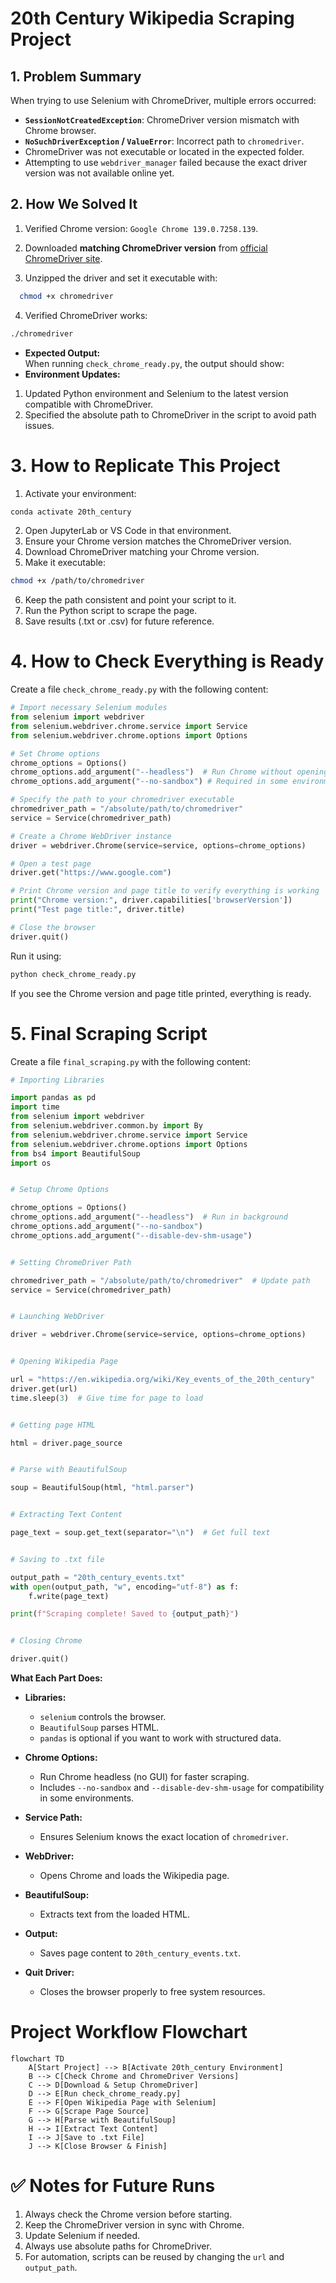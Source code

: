
# 20th Century Wikipedia Scraping Project

## 1. Problem Summary
When trying to use Selenium with ChromeDriver, multiple errors occurred:

- **`SessionNotCreatedException`**: ChromeDriver version mismatch with Chrome browser.
- **`NoSuchDriverException` / `ValueError`**: Incorrect path to `chromedriver`.
- ChromeDriver was not executable or located in the expected folder.
- Attempting to use `webdriver_manager` failed because the exact driver version was not available online yet.

## 2. How We Solved It
1. Verified Chrome version: `Google Chrome 139.0.7258.139`.
2. Downloaded **matching ChromeDriver version** from [official ChromeDriver site](https://chromedriver.chromium.org/downloads).
   
3. Unzipped the driver and set it executable with:
 ```bash
   chmod +x chromedriver
 ```  

4.	Verified ChromeDriver works:
```bash 
./chromedriver
```
- **Expected Output:**  
  When running `check_chrome_ready.py`, the output should show:  
- **Environment Updates:**  
1. Updated Python environment and Selenium to the latest version compatible with ChromeDriver.  
2. Specified the absolute path to ChromeDriver in the script to avoid path issues.

# 3. How to Replicate This Project

1.	Activate your environment:
 ```bash 
 conda activate 20th_century 
 ``` 
2.	Open JupyterLab or VS Code in that environment.
3.	Ensure your Chrome version matches the ChromeDriver version.
4.	Download ChromeDriver matching your Chrome version.
5.	Make it executable:
```bash 
chmod +x /path/to/chromedriver
```
6.	Keep the path consistent and point your script to it.
7.	Run the Python script to scrape the page.
8.	Save results (.txt or .csv) for future reference.

# 4. How to Check Everything is Ready

Create a file `check_chrome_ready.py` with the following content:

```python
# Import necessary Selenium modules
from selenium import webdriver
from selenium.webdriver.chrome.service import Service
from selenium.webdriver.chrome.options import Options

# Set Chrome options
chrome_options = Options()
chrome_options.add_argument("--headless")  # Run Chrome without opening a window (optional)
chrome_options.add_argument("--no-sandbox") # Required in some environments

# Specify the path to your chromedriver executable
chromedriver_path = "/absolute/path/to/chromedriver"
service = Service(chromedriver_path)

# Create a Chrome WebDriver instance
driver = webdriver.Chrome(service=service, options=chrome_options)

# Open a test page
driver.get("https://www.google.com")

# Print Chrome version and page title to verify everything is working
print("Chrome version:", driver.capabilities['browserVersion'])
print("Test page title:", driver.title)

# Close the browser
driver.quit()
```

Run it using:

```bash 
python check_chrome_ready.py
```
If you see the Chrome version and page title printed, everything is ready.


# 5. Final Scraping Script

Create a file `final_scraping.py` with the following content:

```python
# Importing Libraries

import pandas as pd
import time
from selenium import webdriver
from selenium.webdriver.common.by import By
from selenium.webdriver.chrome.service import Service
from selenium.webdriver.chrome.options import Options
from bs4 import BeautifulSoup
import os


# Setup Chrome Options

chrome_options = Options()
chrome_options.add_argument("--headless")  # Run in background
chrome_options.add_argument("--no-sandbox")
chrome_options.add_argument("--disable-dev-shm-usage")


# Setting ChromeDriver Path

chromedriver_path = "/absolute/path/to/chromedriver"  # Update path
service = Service(chromedriver_path)


# Launching WebDriver

driver = webdriver.Chrome(service=service, options=chrome_options)


# Opening Wikipedia Page

url = "https://en.wikipedia.org/wiki/Key_events_of_the_20th_century"
driver.get(url)
time.sleep(3)  # Give time for page to load


# Getting page HTML

html = driver.page_source


# Parse with BeautifulSoup

soup = BeautifulSoup(html, "html.parser")


# Extracting Text Content

page_text = soup.get_text(separator="\n")  # Get full text


# Saving to .txt file

output_path = "20th_century_events.txt"
with open(output_path, "w", encoding="utf-8") as f:
    f.write(page_text)

print(f"Scraping complete! Saved to {output_path}")


# Closing Chrome

driver.quit()

```


**What Each Part Does:**

- **Libraries:**  
  - `selenium` controls the browser.  
  - `BeautifulSoup` parses HTML.  
  - `pandas` is optional if you want to work with structured data.  

- **Chrome Options:**  
  - Run Chrome headless (no GUI) for faster scraping.  
  - Includes `--no-sandbox` and `--disable-dev-shm-usage` for compatibility in some environments.  

- **Service Path:**  
  - Ensures Selenium knows the exact location of `chromedriver`.  

- **WebDriver:**  
  - Opens Chrome and loads the Wikipedia page.  

- **BeautifulSoup:**  
  - Extracts text from the loaded HTML.  

- **Output:**  
  - Saves page content to `20th_century_events.txt`.  

- **Quit Driver:**  
  - Closes the browser properly to free system resources.  



# Project Workflow Flowchart

```mermaid
flowchart TD
    A[Start Project] --> B[Activate 20th_century Environment]
    B --> C[Check Chrome and ChromeDriver Versions]
    C --> D[Download & Setup ChromeDriver]
    D --> E[Run check_chrome_ready.py]
    E --> F[Open Wikipedia Page with Selenium]
    F --> G[Scrape Page Source]
    G --> H[Parse with BeautifulSoup]
    H --> I[Extract Text Content]
    I --> J[Save to .txt File]
    J --> K[Close Browser & Finish]

```

# ✅ Notes for Future Runs

1. Always check the Chrome version before starting.  
2. Keep the ChromeDriver version in sync with Chrome.  
3. Update Selenium if needed.  
4. Always use absolute paths for ChromeDriver.  
5. For automation, scripts can be reused by changing the `url` and `output_path`.

